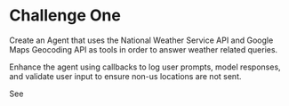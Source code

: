 # Challenge One
Create an Agent that uses the National Weather Service API and Google Maps Geocoding API as tools in order to answer weather related queries.

Enhance the agent using callbacks to log user prompts, model responses, and validate user input to ensure non-us locations are not sent.

See 